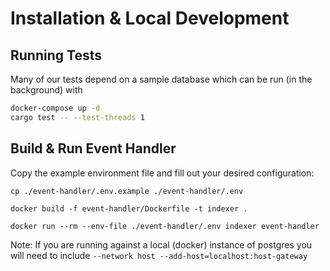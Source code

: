# Installation & Local Development


## Running Tests

Many of our tests depend on a sample database which can be run (in the background) with 

```sh
docker-compose up -d
cargo test -- --test-threads 1 
```


## Build & Run Event Handler

Copy the example environment file and fill out your desired configuration:

```shell
cp ./event-handler/.env.example ./event-handler/.env
```

```shell
docker build -f event-handler/Dockerfile -t indexer .

docker run --rm --env-file ./event-handler/.env indexer event-handler
```

Note: If you are running against a local (docker) instance of postgres you will need to include
`--network host --add-host=localhost:host-gateway`
 